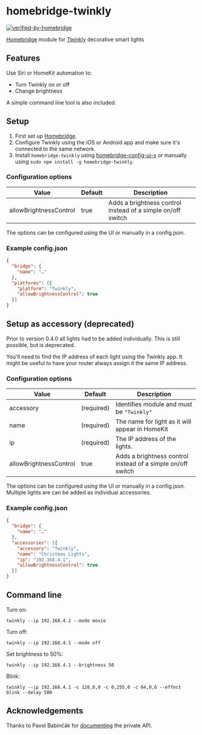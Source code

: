 # homebridge-twinkly

[![verified-by-homebridge](https://badgen.net/badge/homebridge/verified/purple)](https://github.com/homebridge/homebridge/wiki/Verified-Plugins)

[Homebridge](http://github.com/nfarina/homebridge) module for [Twinkly](https://www.twinkly.com) decorative smart lights

## Features

Use Siri or HomeKit automation to:
- Turn Twinkly on or off
- Change brightness

A simple command line tool is also included.

## Setup

1. First set up [Homebridge](http://github.com/nfarina/homebridge).
2. Configure Twinkly using the iOS or Android app and make sure it's connected to the same network.
3. Install `homebridge-twinkly` using [homebridge-config-ui-x](https://github.com/oznu/homebridge-config-ui-x) or manually using `sudo npm install -g homebridge-twinkly`.

### Configuration options

| Value                  | Default       | Description                                                 |
|------------------------|---------------|-------------------------------------------------------------|
| allowBrightnessControl | true          | Adds a brightness control instead of a simple on/off switch |

The options can be configured using the UI or manually in a config.json.

### Example config.json

```json
{
  "bridge": {
    "name": "…"
  },
  "platforms": [{
    "platform": "Twinkly",
    "allowBrightnessControl": true
  }]
}
```

## Setup as accessory (deprecated)

Prior to version 0.4.0 all lights had to be added individually. This is still possible, but is deprecated.

You'll need to find the IP address of each light using the Twinkly app. It might be useful to have your router always assign it the same IP address.

### Configuration options

| Value                  | Default       | Description                                                 |
|------------------------|---------------|-------------------------------------------------------------|
| accessory              | (required)    | Identifies module and must be `"Twinkly"`                   |
| name                   | (required)    | The name for light as it will appear in HomeKit             |
| ip                     | (required)    | The IP address of the lights.                               |
| allowBrightnessControl | true          | Adds a brightness control instead of a simple on/off switch |

The options can be configured using the UI or manually in a config.json.
Multiple lights are can be added as individual accessories.

### Example config.json

```json
{
  "bridge": {
    "name": "…"
  },
  "accessories": [{
    "accessory": "Twinkly",
    "name": "Christmas Lights",
    "ip": "192.168.4.1",
    "allowBrightnessControl": true
  }]
}
```

## Command line

Turn on:
```
twinkly --ip 192.168.4.1 --mode movie
```

Turn off:
```
twinkly --ip 192.168.4.1 --mode off
```

Set brightness to 50%:
```
twinkly --ip 192.168.4.1 --brightness 50
```

Blink:
```
twinkly --ip 192.168.4.1 -c 128,0,0 -c 0,255,0 -c 64,0,6 --effect blink --delay 500
```

## Acknowledgements

Thanks to Pavol Babinčák for [documenting](https://xled.readthedocs.io/en/latest/) the private API.

